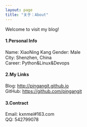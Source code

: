 ```yaml
---
layout: page
title: "关于：About"
---
```

Welcome to visit my blog!

#### 1.Personal Info
Name: XiaoNing Kang
Gender: Male  
City: Shenzhen, China  
Career: Python&Linux&Devops

#### 2.My Links
Blog: <http://pingangit.github.io>  
GitHub: <https://github.com/pingangit>  


#### 3.Contract
Email: kxnmei#163.com  
QQ: 542799078  


